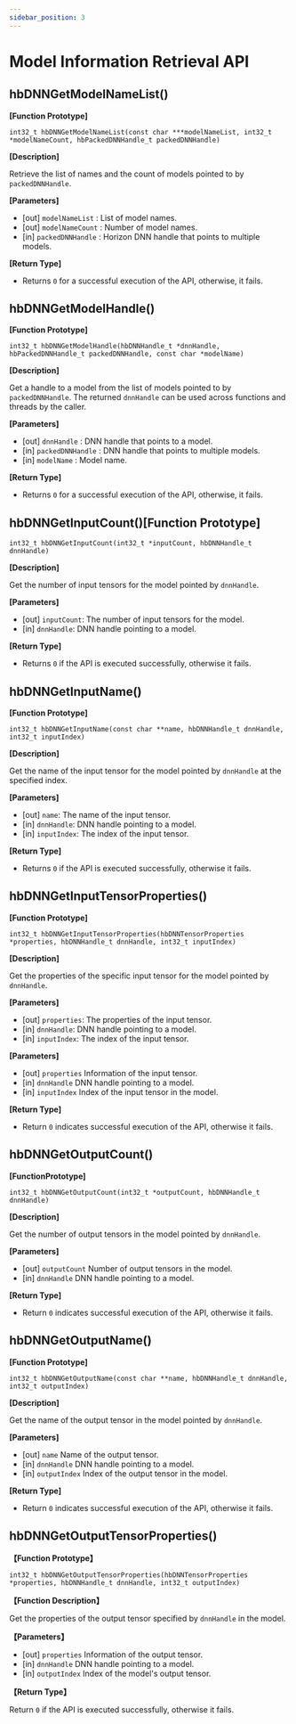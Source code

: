 ```yaml
---
sidebar_position: 3
---
```

# Model Information Retrieval API

## hbDNNGetModelNameList()


**[Function Prototype]**

``int32_t hbDNNGetModelNameList(const char ***modelNameList, int32_t *modelNameCount, hbPackedDNNHandle_t packedDNNHandle)``

**[Description]**

Retrieve the list of names and the count of models pointed to by ``packedDNNHandle``.

**[Parameters]**

- [out] ``modelNameList`` : List of model names.
- [out] ``modelNameCount`` : Number of model names.
- [in]  ``packedDNNHandle``   : Horizon DNN handle that points to multiple models.

**[Return Type]**

- Returns ``0`` for a successful execution of the API, otherwise, it fails.

## hbDNNGetModelHandle()


**[Function Prototype]**

``int32_t hbDNNGetModelHandle(hbDNNHandle_t *dnnHandle, hbPackedDNNHandle_t packedDNNHandle, const char *modelName)``

**[Description]**

Get a handle to a model from the list of models pointed to by ``packedDNNHandle``. The returned ``dnnHandle`` can be used across functions and threads by the caller.

**[Parameters]**

- [out] ``dnnHandle`` : DNN handle that points to a model.
- [in]  ``packedDNNHandle`` : DNN handle that points to multiple models.
- [in]  ``modelName`` : Model name.

**[Return Type]**

- Returns ``0`` for a successful execution of the API, otherwise, it fails.

## hbDNNGetInputCount()**[Function Prototype]**

`int32_t hbDNNGetInputCount(int32_t *inputCount, hbDNNHandle_t dnnHandle)`

**[Description]**

Get the number of input tensors for the model pointed by `dnnHandle`.

**[Parameters]**

- [out] `inputCount`: The number of input tensors for the model.
- [in] `dnnHandle`: DNN handle pointing to a model.

**[Return Type]**

- Returns `0` if the API is executed successfully, otherwise it fails.


## hbDNNGetInputName()


**[Function Prototype]**

`int32_t hbDNNGetInputName(const char **name, hbDNNHandle_t dnnHandle, int32_t inputIndex)`

**[Description]**

Get the name of the input tensor for the model pointed by `dnnHandle` at the specified index.

**[Parameters]**

- [out] `name`: The name of the input tensor.
- [in] `dnnHandle`: DNN handle pointing to a model.
- [in] `inputIndex`: The index of the input tensor.

**[Return Type]**

- Returns `0` if the API is executed successfully, otherwise it fails.


## hbDNNGetInputTensorProperties()


**[Function Prototype]**

`int32_t hbDNNGetInputTensorProperties(hbDNNTensorProperties *properties, hbDNNHandle_t dnnHandle, int32_t inputIndex)`

**[Description]**

Get the properties of the specific input tensor for the model pointed by `dnnHandle`.

**[Parameters]**

- [out] `properties`: The properties of the input tensor.
- [in] `dnnHandle`: DNN handle pointing to a model.
- [in] `inputIndex`: The index of the input tensor.

**[Parameters]**

- [out] ``properties``   Information of the input tensor.
- [in]  ``dnnHandle``    DNN handle pointing to a model.
- [in]  ``inputIndex``   Index of the input tensor in the model.

**[Return Type]**  

- Return ``0`` indicates successful execution of the API, otherwise it fails.

## hbDNNGetOutputCount()


**[FunctionPrototype]**

``int32_t hbDNNGetOutputCount(int32_t *outputCount, hbDNNHandle_t dnnHandle)``

**[Description]** 

Get the number of output tensors in the model pointed by ``dnnHandle``.

**[Parameters]**

- [out] ``outputCount``  Number of output tensors in the model.
- [in]  ``dnnHandle``    DNN handle pointing to a model.

**[Return Type]**  

- Return ``0`` indicates successful execution of the API, otherwise it fails.

## hbDNNGetOutputName()


**[Function Prototype]**

``int32_t hbDNNGetOutputName(const char **name, hbDNNHandle_t dnnHandle, int32_t outputIndex)``

**[Description]** 

Get the name of the output tensor in the model pointed by ``dnnHandle``.

**[Parameters]**

- [out] ``name``        Name of the output tensor.
- [in]  ``dnnHandle``   DNN handle pointing to a model.
- [in]  ``outputIndex``  Index of the output tensor in the model.

**[Return Type]**  

- Return ``0`` indicates successful execution of the API, otherwise it fails.

## hbDNNGetOutputTensorProperties()


**【Function Prototype】**  

``int32_t hbDNNGetOutputTensorProperties(hbDNNTensorProperties *properties, hbDNNHandle_t dnnHandle, int32_t outputIndex)``

**【Function Description】** 

Get the properties of the output tensor specified by ``dnnHandle`` in the model.

**【Parameters】**

- [out] ``properties``    Information of the output tensor.
- [in]  ``dnnHandle``     DNN handle pointing to a model.
- [in]  ``outputIndex``   Index of the model's output tensor.

**【Return Type】** 

Return ``0`` if the API is executed successfully, otherwise it fails.